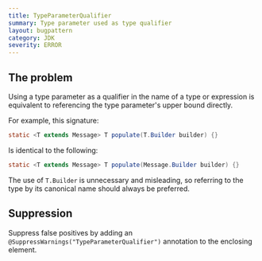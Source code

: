 ```yaml
---
title: TypeParameterQualifier
summary: Type parameter used as type qualifier
layout: bugpattern
category: JDK
severity: ERROR
---
```


<!--
*** AUTO-GENERATED, DO NOT MODIFY ***
To make changes, edit the @BugPattern annotation or the explanation in docs/bugpattern.
-->

## The problem
Using a type parameter as a qualifier in the name of a type or expression is
equivalent to referencing the type parameter's upper bound directly.

For example, this signature:

```java
static <T extends Message> T populate(T.Builder builder) {}
```

Is identical to the following:

```java
static <T extends Message> T populate(Message.Builder builder) {}
```

The use of `T.Builder` is unnecessary and misleading, so referring to the
type by its canonical name should always be preferred.

## Suppression
Suppress false positives by adding an `@SuppressWarnings("TypeParameterQualifier")` annotation to the enclosing element.
